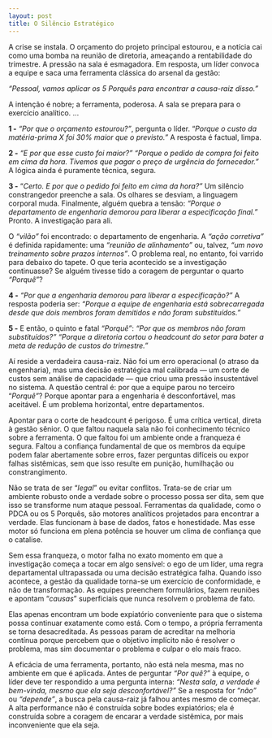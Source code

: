 ```yaml
---
layout: post
title: O Silêncio Estratégico
---
```


A crise se instala. O orçamento do projeto principal estourou, e a notícia cai como uma bomba na reunião de diretoria, ameaçando a rentabilidade do trimestre. A pressão na sala é esmagadora. Em resposta, um líder convoca a equipe e saca uma ferramenta clássica do arsenal da gestão:

*“Pessoal, vamos aplicar os 5 Porquês para encontrar a causa-raiz disso.”*

A intenção é nobre; a ferramenta, poderosa. A sala se prepara para o exercício analítico. …

**1 -** *“Por que o orçamento estourou?”*, pergunta o líder. “*Porque o custo da matéria-prima X foi 30% maior que o previsto.”* A resposta é factual, limpa.

**2 -** *“E por que esse custo foi maior?”* *“Porque o pedido de compra foi feito em cima da hora. Tivemos que pagar o preço de urgência do fornecedor.”* A lógica ainda é puramente técnica, segura.

**3 -** “*Certo. E por que o pedido foi feito em cima da hora?”* Um silêncio constrangedor preenche a sala. Os olhares se desviam, a linguagem corporal muda. Finalmente, alguém quebra a tensão: *“Porque o departamento de engenharia demorou para liberar a especificação final.”* Pronto. A investigação para ali.

O *“vilão”* foi encontrado: o departamento de engenharia. A *“ação corretiva”* é definida rapidamente: uma *“reunião de alinhamento”* ou, talvez, *“um novo treinamento sobre prazos internos”*. O problema real, no entanto, foi varrido para debaixo do tapete. O que teria acontecido se a investigação continuasse? Se alguém tivesse tido a coragem de perguntar o quarto *“Porquê”*?

**4 -** *“Por que a engenharia demorou para liberar a especificação?”* A resposta poderia ser: *“Porque a equipe de engenharia está sobrecarregada desde que dois membros foram demitidos e não foram substituídos.”*

**5 -** E então, o quinto e fatal *“Porquê”*: *“Por que os membros não foram substituídos?” “Porque a diretoria cortou o headcount do setor para bater a meta de redução de custos do trimestre.”*

Aí reside a verdadeira causa-raiz. Não foi um erro operacional (o atraso da engenharia), mas uma decisão estratégica mal calibrada — um corte de custos sem análise de capacidade — que criou uma pressão insustentável no sistema. A questão central é: por que a equipe parou no terceiro “*Porquê”*? Porque apontar para a engenharia é desconfortável, mas aceitável. É um problema horizontal, entre departamentos. 

Apontar para o corte de headcount é perigoso. É uma crítica vertical, direta à gestão sênior. O que faltou naquela sala não foi conhecimento técnico sobre a ferramenta. O que faltou foi um ambiente onde a franqueza é segura. Faltou a confiança fundamental de que os membros da equipe podem falar abertamente sobre erros, fazer perguntas difíceis ou expor falhas sistêmicas, sem que isso resulte em punição, humilhação ou constrangimento.

Não se trata de ser “*legal*” ou evitar conflitos. Trata-se de criar um ambiente robusto onde a verdade sobre o processo possa ser dita, sem que isso se transforme num ataque pessoal. Ferramentas da qualidade, como o PDCA ou os 5 Porquês, são motores analíticos projetados para encontrar a verdade. Elas funcionam à base de dados, fatos e honestidade. Mas esse motor só funciona em plena potência se houver um clima de confiança que o catalise. 

Sem essa franqueza, o motor falha no exato momento em que a investigação começa a tocar em algo sensível: o ego de um líder, uma regra departamental ultrapassada ou uma decisão estratégica falha.
Quando isso acontece, a gestão da qualidade torna-se um exercício de conformidade, e não de transformação. As equipes preenchem formulários, fazem reuniões e apontam “*causas*” superficiais que nunca resolvem o problema de fato. 

Elas apenas encontram um bode expiatório conveniente para que o sistema possa continuar exatamente como está. Com o tempo, a própria ferramenta se torna desacreditada. As pessoas param de acreditar na melhoria contínua porque percebem que o objetivo implícito não é resolver o problema, mas sim documentar o problema e culpar o elo mais fraco.

A eficácia de uma ferramenta, portanto, não está nela mesma, mas no ambiente em que é aplicada. Antes de perguntar *“Por quê?”* à equipe, o líder deve ter respondido a uma pergunta interna: *“Nesta sala, a verdade é bem-vinda, mesmo que ela seja desconfortável?”* Se a resposta for “*não”* ou *“depende”*, a busca pela causa-raiz já falhou antes mesmo de começar. A alta performance não é construída sobre bodes expiatórios; ela é construída sobre a coragem de encarar a verdade sistêmica, por mais inconveniente que ela seja.